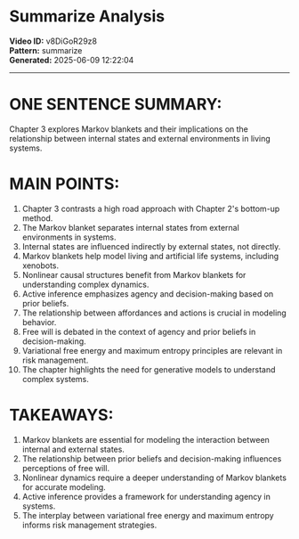 # Summarize Analysis

**Video ID:** v8DiGoR29z8  
**Pattern:** summarize  
**Generated:** 2025-06-09 12:22:04  

---

# ONE SENTENCE SUMMARY:
Chapter 3 explores Markov blankets and their implications on the relationship between internal states and external environments in living systems.

# MAIN POINTS:
1. Chapter 3 contrasts a high road approach with Chapter 2's bottom-up method.
2. The Markov blanket separates internal states from external environments in systems.
3. Internal states are influenced indirectly by external states, not directly.
4. Markov blankets help model living and artificial life systems, including xenobots.
5. Nonlinear causal structures benefit from Markov blankets for understanding complex dynamics.
6. Active inference emphasizes agency and decision-making based on prior beliefs.
7. The relationship between affordances and actions is crucial in modeling behavior.
8. Free will is debated in the context of agency and prior beliefs in decision-making.
9. Variational free energy and maximum entropy principles are relevant in risk management.
10. The chapter highlights the need for generative models to understand complex systems.

# TAKEAWAYS:
1. Markov blankets are essential for modeling the interaction between internal and external states.
2. The relationship between prior beliefs and decision-making influences perceptions of free will.
3. Nonlinear dynamics require a deeper understanding of Markov blankets for accurate modeling.
4. Active inference provides a framework for understanding agency in systems.
5. The interplay between variational free energy and maximum entropy informs risk management strategies.